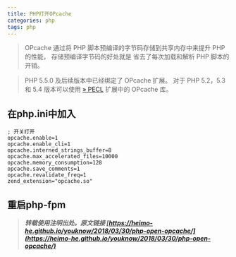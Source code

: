 ```yaml
---
title: PHP打开OPcache
categories: php
tags: php
---
```


> OPcache 通过将 PHP 脚本预编译的字节码存储到共享内存中来提升 PHP 的性能， 存储预编译字节码的好处就是 省去了每次加载和解析 PHP 脚本的开销。

> PHP 5.5.0 及后续版本中已经绑定了 OPcache 扩展。 对于 PHP 5.2，5.3 和 5.4 版本可以使用 [» PECL](http://pecl.php.net/package/ZendOpcache) 扩展中的 OPcache 库。

<!-- more -->

## 在php.ini中加入

```
; 开关打开
opcache.enable=1
opcache.enable_cli=1
opcache.interned_strings_buffer=8
opcache.max_accelerated_files=10000
opcache.memory_consumption=128
opcache.save_comments=1
opcache.revalidate_freq=1
zend_extension="opcache.so"
```

## 重启php-fpm




> ***转载使用注明出处。原文链接 [https://heimo-he.github.io/youknow/2018/03/30/php-open-opcache/](https://heimo-he.github.io/youknow/2018/03/30/php-open-opcache/)***
